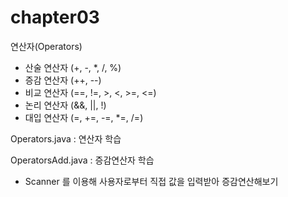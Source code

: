# chapter03

연산자(Operators)
- 산술 연산자 (+, -, *, /, %)
- 증감 연산자 (++, --)
- 비교 연산자 (==, !=, >, <, >=, <=)
- 논리 연산자 (&&, ||, !)
- 대입 연산자 (=, +=, -=, *=, /=)

Operators.java : 연산자 학습

OperatorsAdd.java : 증감연산자 학습
- Scanner 를 이용해 사용자로부터 직접 값을 입력받아 증감연산해보기